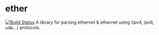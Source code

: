 # ether
[![Build Status](https://travis-ci.org/JulianSchmid/ether.svg?branch=master)](https://travis-ci.org/JulianSchmid/ether)
A library for parsing ethernet & ethernet using (ipv4, ipv6, udp...) protocols.
